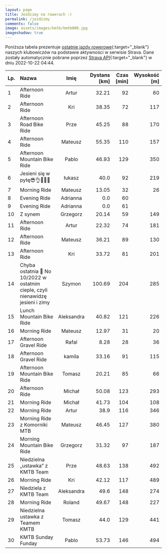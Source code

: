 ```yaml
---
layout: page
title: Jeździmy na rowerach :)
permalink: /jezdzimy
comments: false
image: assets/images/kmtb/kmtb008.jpg
imageshadow: true
---
```


Poniższa tabela prezentuje [ostatnie jazdy rowerowe](https://www.strava.com/clubs/336381){:target="_blank"} naszych klubowiczów na podstawie aktywności w serwisie Strava. Dane zostały automatycznie pobrane poprzez [Strava API](https://developers.strava.com/docs/reference/#api-Clubs-getClubActivitiesById){:target="_blank"} w dniu 2022-10-22 04:44.

Lp. | Nazwa | Imię | Dystans [km] | Czas [min] | Wysokość [m]
:--- | :--- | :---: | ---: | ---: | ---:
1|Afternoon Ride|Artur|32.21|92|60
2|Afternoon Ride|Kri|38.35|72|117
3|Afternoon Road Bike Ride|Prze|45.25|88|170
4|Afternoon Ride|Mateusz|55.35|110|157
5|Afternoon Mountain Bike Ride|Pablo|46.93|129|350
6|Jesieni się w pytę😎👌🍁🍄🍂|łukasz|40.0|92|219
7|Morning Ride|Mateusz|13.05|32|26
8|Evening Ride|Adrianna|0.0|60|
9|Evening Ride|Adrianna|0.0|61|
10|Z synem|Grzegorz|20.14|59|149
11|Afternoon Ride|Artur|22.32|74|181
12|Afternoon Ride|Mateusz|36.21|89|130
13|Afternoon Ride|Kri|33.72|81|201
14|Chyba ostatnia 💯 No 10/2022 w ostatnim cieple, czyli nienawidzę jesieni i zimy|Szymon|100.69|204|285
15|Lunch Mountain Bike Ride|Aleksandra|40.82|121|226
16|Morning Ride|Mateusz|12.97|31|20
17|Afternoon Gravel Ride|Rafal|8.28|28|36
18|Afternoon Gravel Ride|kamila|33.16|91|115
19|Afternoon Mountain Bike Ride|Tomasz|20.21|85|66
20|Afternoon Ride|Michał|50.08|123|293
21|Morning Ride|Michał|41.73|104|108
22|Morning Ride|Artur|38.9|116|346
23|Morning Ride z Komorniki MTB|Mateusz|46.45|127|380
24|Morning Mountain Bike Ride|Grzegorz|31.32|97|187
25|Niedzielna „ustawka” z KMTB Team |Prze|48.63|138|492
26|Morning Ride|Kri|42.12|117|489
27|Niedziela z KMTB Team|Aleksandra|49.6|148|274
28|Morning Ride|Roland|49.67|148|227
29|Niedzielna ustawka z Teamem KMTB|Tomasz|44.0|129|441
30|KMTB Sunday Funday|Pablo|53.73|146|494
